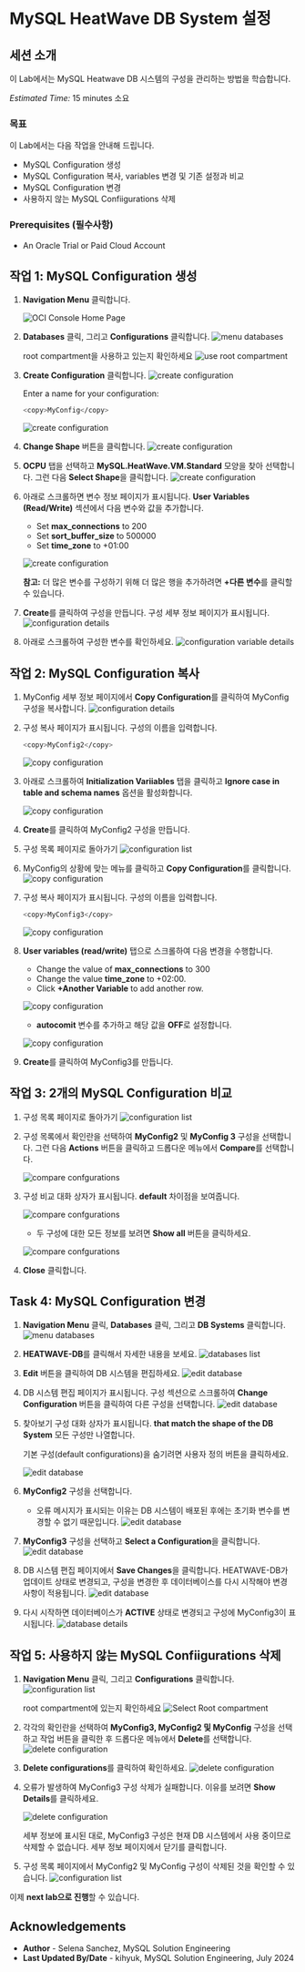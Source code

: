 # MySQL HeatWave DB System 설정


## 세션 소개

이 Lab에서는 MySQL Heatwave DB 시스템의 구성을 관리하는 방법을 학습합니다.

_Estimated Time:_ 15 minutes 소요


### 목표

이 Lab에서는 다음 작업을 안내해 드립니다.

- MySQL Configuration 생성
- MySQL Configuration 복사, variables 변경 및 기존 설정과 비교
- MySQL Configuration 변경
- 사용하지 않는 MySQL Confiigurations 삭제

### Prerequisites (필수사항)

- An Oracle Trial or Paid Cloud Account

## 작업 1: MySQL Configuration 생성

1. **Navigation Menu** 클릭합니다.

    ![OCI Console Home Page](./images/homepage.png "home page")

2. **Databases** 클릭, 그리고 **Configurations** 클릭합니다.
    ![menu databases](./images/menu-databases-configurations.png "menu databases configurations")

    root compartment을 사용하고 있는지 확인하세요
    ![use root compartment](./images/select-compartment.png "use root comparment")

3. **Create Configuration** 클릭합니다.
    ![create configuration](./images/create-configuration-list.png " click create configuration")

    Enter a name for your configuration: 

    ```bash
    <copy>MyConfig</copy>
    ```
  
    ![create configuration](./images/create-configuration-name.png "configuration compartment")

    
4. **Change Shape** 버튼을 클릭합니다. 
    ![create configuration](./images/create-configuration-shape-change.png "change configuration shape")
    
5. **OCPU** 탭을 선택하고 **MySQL.HeatWave.VM.Standard** 모양을 찾아 선택합니다. 그런 다음 **Select Shape**을 클릭합니다.
    ![create configuration](./images/create-configuration-shape-select.png "select configuration shape")

6. 아래로 스크롤하면 변수 정보 페이지가 표시됩니다. **User Variables (Read/Write)** 섹션에서 다음 변수와 값을 추가합니다.

    * Set **max_connections** to 200
    * Set **sort\_buffer\_size** to 500000
    * Set **time\_zone** to +01:00

    ![create configuration](./images/create-configuration-add-variables.png "configuration add variables")

    **참고:** 더 많은 변수를 구성하기 위해 더 많은 행을 추가하려면 **+다른 변수**를 클릭할 수 있습니다.

7. **Create**를 클릭하여 구성을 만듭니다. 구성 세부 정보 페이지가 표시됩니다.
    ![configuration details](./images/configuration-details.png "new configuration details")

8. 아래로 스크롤하여 구성한 변수를 확인하세요.
    ![configuration variable details](./images/configuration-variables.png "new configuration variables details")



## 작업 2: MySQL Configuration 복사

1. MyConfig 세부 정보 페이지에서 **Copy Configuration**를 클릭하여 MyConfig 구성을 복사합니다.
    ![configuration details](./images/configuration-copy.png "click copy configuration")

2. 구성 복사 페이지가 표시됩니다. 구성의 이름을 입력합니다.

    ```bash
    <copy>MyConfig2</copy>
    ```

    ![copy configuration](./images/copy-configuration-name.png " copy configuration name")

3. 아래로 스크롤하여 **Initialization Variiables** 탭을 클릭하고 **Ignore case in table and schema names** 옵션을 활성화합니다.

    ![copy configuration](./images/copy-configuration-change-initialization.png "copy configuration add initiialization variable")

4. **Create**를 클릭하여 MyConfig2 구성을 만듭니다.

5. 구성 목록 페이지로 돌아가기
    ![configuration list](./images/list-configuration.png "list of configurations")

6. MyConfig의 상황에 맞는 메뉴를 클릭하고 **Copy Configuration**를 클릭합니다.
    ![copy configuration](./images/copy-configuration-from-dropdown.png "copy configuration dropdown menu")

7. 구성 복사 페이지가 표시됩니다. 구성의 이름을 입력합니다.

    ```bash
    <copy>MyConfig3</copy>
    ```
    ![copy configuration](./images/copy3-configuration-name.png "copy configuration name")

8. **User variables (read/write)** 탭으로 스크롤하여 다음 변경을 수행합니다.
    * Change the value of **max_connections** to 300
    * Change the value **time_zone** to +02:00. 
    * Click **+Another Variable** to add another row.

    ![copy configuration](./images/copy-configuration-change-variables.png "copy configuration change variables")

    *  **autocomit** 변수를 추가하고 해당 값을 **OFF**로 설정합니다.

    ![copy configuration](./images/copy-configuration-add-variable.png "copy configuration add variable")

9. **Create**를 클릭하여 MyConfig3를 만듭니다.


## 작업 3: 2개의 MySQL Configuration 비교

1. 구성 목록 페이지로 돌아가기
    ![configuration list](./images/list-configuration3.png "list of confiigurations")
    
2. 구성 목록에서 확인란을 선택하여 **MyConfig2** 및 **MyConfig 3** 구성을 선택합니다. 
    그런 다음 **Actions** 버튼을 클릭하고 드롭다운 메뉴에서 **Compare**를 선택합니다.

    ![compare confgurations](./images/compare-configurations.png "click compare configurations")

3. 구성 비교 대화 상자가 표시됩니다. **default** 차이점을 보여줍니다. 

    ![compare confgurations](./images/compare-configurations-default.png "compare confgurations default")

    * 두 구성에 대한 모든 정보를 보려면 **Show all** 버튼을 클릭하세요.
    
    ![compare confgurations](./images/compare-configurations-show-all.png "compare confgurations all")

4. **Close** 클릭합니다. 

## Task 4: MySQL Configuration 변경

1. **Navigation Menu** 클릭, **Databases** 클릭, 그리고 **DB Systems** 클릭합니다. 
    ![menu databases](./images/menu-dbsystems.png "menu databases dbsystem")

2. **HEATWAVE-DB**를 클릭해서 자세한 내용을 보세요.
    ![databases list](./images/list-dbsystem.png "list of dbsystem")

3. **Edit** 버튼을 클릭하여 DB 시스템을 편집하세요.
    ![edit database](./images/edit-dbsystem.png "click edit database")

4. DB 시스템 편집 페이지가 표시됩니다. 구성 섹션으로 스크롤하여 **Change Configuration** 버튼을 클릭하여 다른 구성을 선택합니다.
    ![edit database](./images/dbsystem-change-configuration.png "change database configuration")

5. 찾아보기 구성 대화 상자가 표시됩니다. **that match the shape of the DB System** 모든 구성만 나열합니다.
    
    기본 구성(default configurations)을 숨기려면 사용자 정의 버튼을 클릭하세요.

    ![edit database](./images/dbsystem-change-configuration-custom.png "edit database cnfiguration custom tab")

6. **MyConfig2** 구성을 선택합니다. 
    * 오류 메시지가 표시되는 이유는 DB 시스템이 배포된 후에는 초기화 변수를 변경할 수 없기 때문입니다.
    ![edit database](./images/dbsystem-change-configuration-error.png "edit database error")
    
7. **MyConfig3** 구성을 선택하고 **Select a Configuration**을 클릭합니다.
    ![edit database](./images/dbsystem-change-configuration-final.png "change database configuration")

8. DB 시스템 편집 페이지에서 **Save Changes**을 클릭합니다. HEATWAVE-DB가 업데이트 상태로 변경되고, 구성을 변경한 후 데이터베이스를 다시 시작해야 변경 사항이 적용됩니다.
    ![edit database](./images/dbsystem-change-configuration-save-changes.png "edit database save changes")

9. 다시 시작하면 데이터베이스가 **ACTIVE** 상태로 변경되고 구성에 MyConfig3이 표시됩니다.
    ![database details](./images/dbsystem-active.png "active database")


## 작업 5: 사용하지 않는 MySQL Confiigurations 삭제

1. **Navigation Menu** 클릭, 그리고 **Configurations** 클릭합니다.
    ![configuration list](./images/menu-databases-configurations.png "list of confiigurations")

    root compartment에 있는지 확인하세요
    ![Select Root compartment](./images/select-compartment.png "use root comparment")

3. 각각의 확인란을 선택하여 **MyConfig3, MyConfig2 및 MyConfig** 구성을 선택하고 작업 버튼을 클릭한 후 드롭다운 메뉴에서 **Delete**를 선택합니다.
    ![delete configuration](./images/delete-configurations.png "click delete configuration")

4. **Delete configurations**를 클릭하여 확인하세요.
    ![delete configuration](./images/delete-configurations-confirm.png "delete configuration")

5. 오류가 발생하여 MyConfig3 구성 삭제가 실패합니다. 이유를 보려면 **Show Details**를 클릭하세요.

    ![delete configuration](./images/delete-configurations-error.png "delete configuration error")
    
    세부 정보에 표시된 대로, MyConfig3 구성은 현재 DB 시스템에서 사용 중이므로 삭제할 수 없습니다.
    세부 정보 페이지에서 닫기를 클릭합니다. 

6. 구성 목록 페이지에서 MyConfig2 및 MyConfig 구성이 삭제된 것을 확인할 수 있습니다.
    ![configuration list](./images/list-configurations.png "list of configurations")


이제 **next lab으로 진행**할 수 있습니다.

## Acknowledgements

- **Author** - Selena Sanchez, MySQL Solution Engineering 
- **Last Updated By/Date** - kihyuk, MySQL Solution Engineering, July 2024

